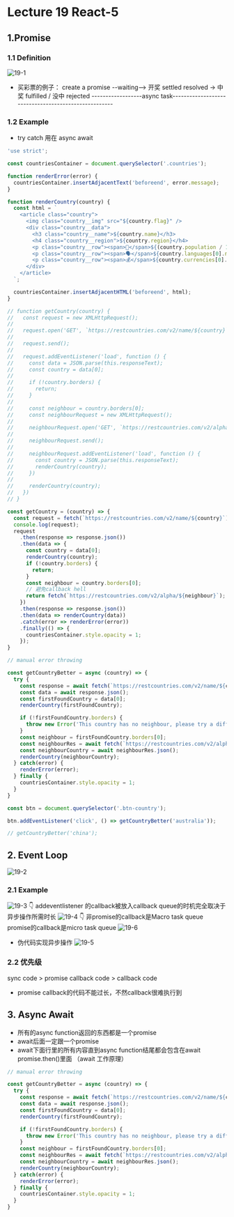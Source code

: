 # Lecture 19 React-5
## 1.Promise
### 1.1 Definition
 ![19-1](./img/lecture19-1.jpg)
 - 买彩票的例子：
 create a promise --waiting--> 开奖 settled resolved -> 中奖 fulfilled / 没中 rejected
 ------------------async task-----------------------------------------------------
 ### 1.2 Example
 - try catch 用在 async await
```js
'use strict';

const countriesContainer = document.querySelector('.countries');

function renderError(error) {
  countriesContainer.insertAdjacentText('beforeend', error.message);
}

function renderCountry(country) {
  const html = `
    <article class="country">
      <img class="country__img" src="${country.flag}" />
      <div class="country__data">
        <h3 class="country__name">${country.name}</h3>
        <h4 class="country__region">${country.region}</h4>
        <p class="country__row"><span>👫</span>${(country.population / 1000000).toFixed(1) + ' M'}</p>
        <p class="country__row"><span>🗣️</span>${country.languages[0].name}</p>
        <p class="country__row"><span>💰</span>${country.currencies[0].name}</p>
      </div>
    </article>
  `;

  countriesContainer.insertAdjacentHTML('beforeend', html);
}

// function getCountry(country) {
//   const request = new XMLHttpRequest();
//
//   request.open('GET', `https://restcountries.com/v2/name/${country}`);
//
//   request.send();
//
//   request.addEventListener('load', function () {
//     const data = JSON.parse(this.responseText);
//     const country = data[0];
//
//     if (!country.borders) {
//       return;
//     }
//
//     const neighbour = country.borders[0];
//     const neighbourRequest = new XMLHttpRequest();
//
//     neighbourRequest.open('GET', `https://restcountries.com/v2/alpha/${neighbour}`);
//
//     neighbourRequest.send();
//
//     neighbourRequest.addEventListener('load', function () {
//       const country = JSON.parse(this.responseText);
//       renderCountry(country);
//     })
//
//     renderCountry(country);
//   })
// }

const getCountry = (country) => {
  const request = fetch(`https://restcountries.com/v2/name/${country}`);
  console.log(request);
  request
    .then(response => response.json())
    .then(data => {
      const country = data[0];
      renderCountry(country);
      if (!country.borders) {
        return;
      }
      const neighbour = country.borders[0];
      // 避免callback hell
      return fetch(`https://restcountries.com/v2/alpha/${neighbour}`);
    })
    .then(response => response.json())
    .then(data => renderCountry(data))
    .catch(error => renderError(error))
    .finally(() => {
      countriesContainer.style.opacity = 1;
    });
}

// manual error throwing

const getCountryBetter = async (country) => {
  try {
    const response = await fetch(`https://restcountries.com/v2/name/${country}`);
    const data = await response.json();
    const firstFoundCountry = data[0];
    renderCountry(firstFoundCountry);

    if (!firstFoundCountry.borders) {
      throw new Error('This country has no neighbour, please try a different one.');
    }
    const neighbour = firstFoundCountry.borders[0];
    const neighbourRes = await fetch(`https://restcountries.com/v2/alpha/${neighbour}`);
    const neighbourCountry = await neighbourRes.json();
    renderCountry(neighbourCountry);
  } catch(error) {
    renderError(error);
  } finally {
    countriesContainer.style.opacity = 1;
  }
}

const btn = document.querySelector('.btn-country');

btn.addEventListener('click', () => getCountryBetter('australia'));

// getCountryBetter('china');
```

## 2. Event Loop
 ![19-2](./img/lecture19-2.jpg)
 ### 2.1 Example
  ![19-3](./img/lecture19-3.jpg)
  👇
  addeventlistener 的callback被放入callback queue的时机完全取决于异步操作所需时长
  ![19-4](./img/lecture19-4.jpg)
  👇
  非promise的callback是Macro task queue
  promise的callback是micro task queue
  ![19-6](./img/lecture19-6.jpg)
  - 伪代码实现异步操作
  ![19-5](./img/lecture19-5.jpg)
  ### 2.2 优先级
  sync code > promise callback code > callback code
  - promise callback的代码不能过长，不然callback很难执行到
## 3. Async Await
- 所有的async function返回的东西都是一个promise
- await后面一定跟一个promise
- await下面行里的所有内容直到async function结尾都会包含在await promise.then()里面 （await 工作原理）
```js
// manual error throwing

const getCountryBetter = async (country) => {
  try {
    const response = await fetch(`https://restcountries.com/v2/name/${country}`);
    const data = await response.json();
    const firstFoundCountry = data[0];
    renderCountry(firstFoundCountry);

    if (!firstFoundCountry.borders) {
      throw new Error('This country has no neighbour, please try a different one.');
    }
    const neighbour = firstFoundCountry.borders[0];
    const neighbourRes = await fetch(`https://restcountries.com/v2/alpha/${neighbour}`);
    const neighbourCountry = await neighbourRes.json();
    renderCountry(neighbourCountry);
  } catch(error) {
    renderError(error);
  } finally {
    countriesContainer.style.opacity = 1;
  }
}

```
